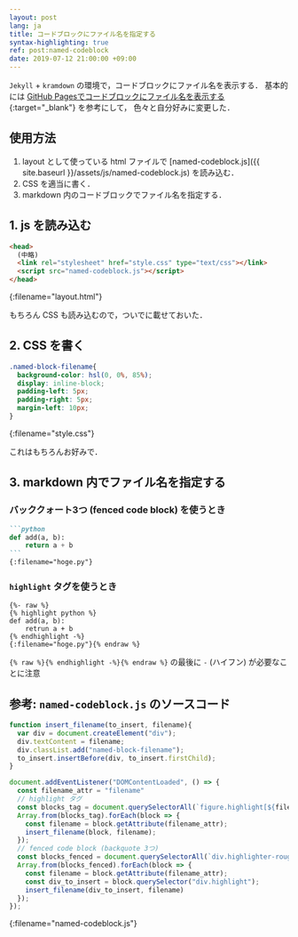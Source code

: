 ```yaml
---
layout: post
lang: ja
title: コードブロックにファイル名を指定する
syntax-highlighting: true
ref: post:named-codeblock
date: 2019-07-12 21:00:00 +09:00
---
```


`Jekyll` + `kramdown` の環境で，コードブロックにファイル名を表示する．
基本的には
[GitHub Pagesでコードブロックにファイル名を表示する](https://hachy.github.io/2018/11/14/add-file-name-to-code-block-in-jekyll-on-github-pages.html){:target="_blank"}
を参考にして，
色々と自分好みに変更した．

## 使用方法
1. layout として使っている html ファイルで [named-codeblock.js]({{ site.baseurl }}/assets/js/named-codeblock.js) を読み込む．
2. CSS を適当に書く．
3. markdown 内のコードブロックでファイル名を指定する．

## 1. js を読み込む
```html
<head>
  (中略)
  <link rel="stylesheet" href="style.css" type="text/css"></link>
  <script src="named-codeblock.js"></script>
</head>
```
{:filename="layout.html"}

もちろん CSS も読み込むので，ついでに載せておいた．

## 2. CSS を書く
```css
.named-block-filename{
  background-color: hsl(0, 0%, 85%);
  display: inline-block;
  padding-left: 5px;
  padding-right: 5px;
  margin-left: 10px;
}
```
{:filename="style.css"}

これはもちろんお好みで．

## 3. markdown 内でファイル名を指定する
### バッククォート3つ (fenced code block) を使うとき
````markdown
```python
def add(a, b):
    return a + b
```
{:filename="hoge.py"}
````

### `highlight` タグを使うとき
````liquid
{%- raw %}
{% highlight python %}
def add(a, b):
    retrun a + b
{% endhighlight -%}
{:filename="hoge.py"}{% endraw %}
````

`{% raw %}{% endhighlight -%}{% endraw %}` の最後に `-` (ハイフン) が必要なことに注意

## 参考: `named-codeblock.js` のソースコード
```js
function insert_filename(to_insert, filename){
  var div = document.createElement("div");
  div.textContent = filename;
  div.classList.add("named-block-filename");
  to_insert.insertBefore(div, to_insert.firstChild);
}

document.addEventListener("DOMContentLoaded", () => {
  const filename_attr = "filename"
  // highlight タグ
  const blocks_tag = document.querySelectorAll(`figure.highlight[${filename_attr}]`);
  Array.from(blocks_tag).forEach(block => {
    const filename = block.getAttribute(filename_attr);
    insert_filename(block, filename);
  });
  // fenced code block (backquote 3つ)
  const blocks_fenced = document.querySelectorAll(`div.highlighter-rouge[${filename_attr}]`);
  Array.from(blocks_fenced).forEach(block => {
    const filename = block.getAttribute(filename_attr);
    const div_to_insert = block.querySelector("div.highlight");
    insert_filename(div_to_insert, filename)
  });
});
```
{:filename="named-codeblock.js"}
